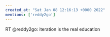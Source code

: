 ```yaml
---
created_at: "Sat Jan 08 12:16:13 +0000 2022"
mentions: ['reddy2go']
---
```


RT @reddy2go: iteration is the real education